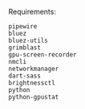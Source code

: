 Requirements: 
```
pipewire
bluez
bluez-utils
grimblast
gpu-screen-recorder
nmcli
networkmanager
dart-sass
brightnessctl
python
python-gpustat
```
